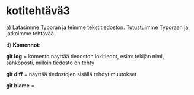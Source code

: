 # kotitehtävä3

a) Latasimme Typoran ja teimme tekstitiedoston. Tutustuimme Typoraan ja jatkoimme tehtävää.

d) **Komennot**:

**git log** = komento näyttää tiedoston lokitiedot, esim: tekijän nimi, sähköposti, milloin tiedosto on tehty

**git diff** = näyttää tiedostojen sisällä tehdyt muutokset

**git blame** = 